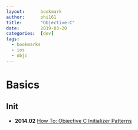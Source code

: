 ```yaml
---
layout:      bookmark
author:      phi161
title:       "Objective-C"
date:        2019-03-20
categories:  [dev]
tags:
  - bookmarks
  - ios
  - objc
---
```


# Basics

## Init

* **2014.02** [How To: Objective C Initializer Patterns](https://blog.twitter.com/2014/how-to-objective-c-initializer-patterns)
